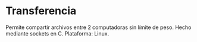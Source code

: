 # Transferencia
Permite compartir archivos entre 2 computadoras sin límite de peso. Hecho mediante sockets en C. Plataforma: Linux.
